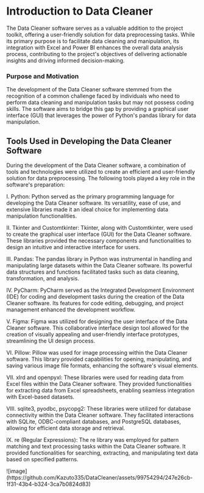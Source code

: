 # Introduction to Data Cleaner
The Data Cleaner software serves as a valuable addition to the project toolkit, offering a user-friendly solution for data preprocessing tasks. While its primary purpose is to facilitate data cleaning and manipulation, its integration with Excel and Power BI enhances the overall data analysis process, contributing to the project's objectives of delivering actionable insights and driving informed decision-making.

<h3>Purpose and Motivation</h3>
The development of the Data Cleaner software stemmed from the recognition of a common challenge faced by individuals who need to perform data cleaning and manipulation tasks but may not possess coding skills. The software aims to bridge this gap by providing a graphical user interface (GUI) that leverages the power of Python's pandas library for data manipulation.

<h2>Tools Used in Developing the Data Cleaner Software</h2>
<p>During the development of the Data Cleaner software, a combination of tools and technologies were utilized to create an efficient and user-friendly solution for data preprocessing. The following tools played a key role in the software's preparation:
</p>
<p>
I.	Python: Python served as the primary programming language for developing the Data Cleaner software. Its versatility, ease of use, and extensive libraries made it an ideal choice for implementing data manipulation functionalities.
</p>
<p>II.	Tkinter and Customtkinter: Tkinter, along with Customtkinter, were used to create the graphical user interface (GUI) for the Data Cleaner software. These libraries provided the necessary components and functionalities to design an intuitive and interactive interface for users.
</p>
<p>III.	Pandas: The pandas library in Python was instrumental in handling and manipulating large datasets within the Data Cleaner software. Its powerful data structures and functions facilitated tasks such as data cleaning, transformation, and analysis.
</p>
<p>IV.	PyCharm: PyCharm served as the Integrated Development Environment (IDE) for coding and development tasks during the creation of the Data Cleaner software. Its features for code editing, debugging, and project management enhanced the development workflow.
</p><p>V.	Figma: Figma was utilized for designing the user interface of the Data Cleaner software. This collaborative interface design tool allowed for the creation of visually appealing and user-friendly interface prototypes, streamlining the UI design process.
</p><p>VI.	Pillow: Pillow was used for image processing within the Data Cleaner software. This library provided capabilities for opening, manipulating, and saving various image file formats, enhancing the software's visual elements.
</p><p>VII.	xlrd and openpyxl: These libraries were used for reading data from Excel files within the Data Cleaner software. They provided functionalities for extracting data from Excel spreadsheets, enabling seamless integration with Excel-based datasets.
</p><p>VIII.	sqlite3, pyodbc, psycopg2: These libraries were utilized for database connectivity within the Data Cleaner software. They facilitated interactions with SQLite, ODBC-compliant databases, and PostgreSQL databases, allowing for efficient data storage and retrieval.
</p><p>IX.	re (Regular Expressions): The re library was employed for pattern matching and text processing tasks within the Data Cleaner software. It provided functionalities for searching, extracting, and manipulating text data based on specified patterns.
</p>
![image](https://github.com/Kazuto335/DataCleaner/assets/99754294/247e26cb-1f31-43b4-b324-3ca7b0824d83)
